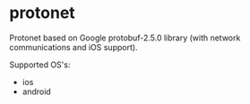 protonet
========

Protonet based on Google protobuf-2.5.0 library (with network communications and iOS support).

Supported OS's:

  * ios
  * android
